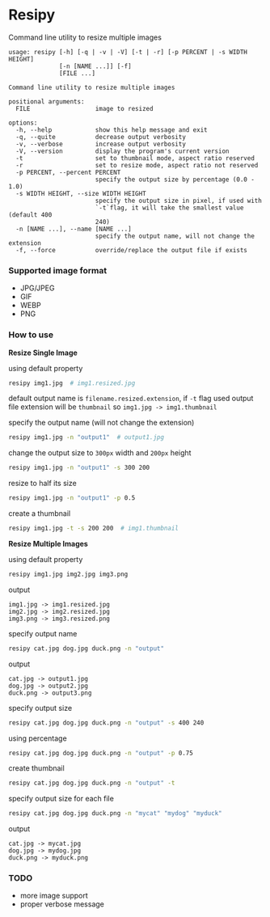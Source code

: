 # Resipy  

Command line utility to resize multiple images  

```
usage: resipy [-h] [-q | -v | -V] [-t | -r] [-p PERCENT | -s WIDTH HEIGHT]
              [-n [NAME ...]] [-f]
              [FILE ...]

Command line utility to resize multiple images

positional arguments:
  FILE                  image to resized

options:
  -h, --help            show this help message and exit
  -q, --quite           decrease output verbosity
  -v, --verbose         increase output verbosity
  -V, --version         display the program's current version
  -t                    set to thumbnail mode, aspect ratio reserved
  -r                    set to resize mode, aspect ratio not reserved
  -p PERCENT, --percent PERCENT
                        specify the output size by percentage (0.0 - 1.0)
  -s WIDTH HEIGHT, --size WIDTH HEIGHT
                        specify the output size in pixel, if used with
                        `-t`flag, it will take the smallest value (default 400
                        240)
  -n [NAME ...], --name [NAME ...]
                        specify the output name, will not change the extension
  -f, --force           override/replace the output file if exists
```

### Supported image format
- JPG/JPEG
- GIF
- WEBP
- PNG

### How to use

**Resize Single Image**

using default property
```bash
resipy img1.jpg  # img1.resized.jpg
```
default output name is `filename.resized.extension`, if `-t` flag used output file extension will be `thumbnail` so `img1.jpg -> img1.thumbnail`

specify the output name (will not change the extension)
```bash
resipy img1.jpg -n "output1"  # output1.jpg
```
change the output size to `300px` width and `200px` height
```bash
resipy img1.jpg -n "output1" -s 300 200
```
resize to half its size
```bash
resipy img1.jpg -n "output1" -p 0.5
```
create a thumbnail
```bash
resipy img1.jpg -t -s 200 200  # img1.thumbnail
```  

**Resize Multiple Images**  

using default property
```bash
resipy img1.jpg img2.jpg img3.png
```
output 
```
img1.jpg -> img1.resized.jpg
img2.jpg -> img2.resized.jpg
img3.png -> img3.resized.png
```
specify output name
```bash
resipy cat.jpg dog.jpg duck.png -n "output"
```

output 
```
cat.jpg -> output1.jpg
dog.jpg -> output2.jpg
duck.png -> output3.png
```
specify output size
```bash
resipy cat.jpg dog.jpg duck.png -n "output" -s 400 240
```
using percentage
```bash
resipy cat.jpg dog.jpg duck.png -n "output" -p 0.75
```
create thumbnail
```bash
resipy cat.jpg dog.jpg duck.png -n "output" -t
```
specify output size for each file
```bash
resipy cat.jpg dog.jpg duck.png -n "mycat" "mydog" "myduck"
```
output
```
cat.jpg -> mycat.jpg
dog.jpg -> mydog.jpg
duck.png -> myduck.png
```

### TODO
- more image support
- proper verbose message

